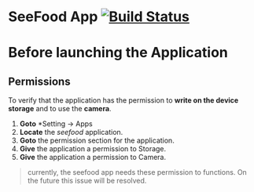 # SeeFood App [![Build Status](https://travis-ci.com/IbrahimNM/seefood_app.svg?token=Z7DztJ4D33ytYAbsRtvx&branch=master)](https://travis-ci.com/IbrahimNM/seefood_app)

# Before launching the Application
## Permissions
To verify that the application has the permission to **write on the device storage** and to use the **camera**.
1. **Goto** *Setting -> Apps
2. **Locate** the *seefood* application.
3. **Goto** the permission section for the application.
4. **Give** the application a permission to Storage.
5. **Give** the application a permission to Camera.

> currently, the seefood app needs these permission to functions. On the future this issue will be resolved.
